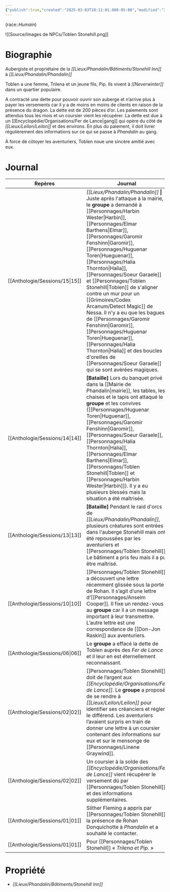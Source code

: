 ```yaml
---
{"publish":true,"created":"2025-03-03T10:11:01.000-05:00","modified":"2025-03-03T10:11:01.000-05:00","cssclasses":""}
---
```



(race::*Humain*)

![[Source/Images de NPCs/Toblen Stonehill.png]]

# Biographie

Aubergiste et propriétaire de la *[[Lieux/Phandalin/Bâtiments/Stonehill Inn]]* à *[[Lieux/Phandalin/Phandalin]]*

Toblen a une femme, Trilena et un jeune fils, Pip. Ils vivent à *[[Neverwinter]]* dans un quartier populaire.

A contracté une dette pour pouvoir ouvrir son auberge et n’arrive plus à payer les versements car il y a de moins en moins de clients en raison de la présence du dragon. La dette est de 200 pièces d’or. Les paiements sont attendus tous les mois et un coursier vient les récupérer. La dette est due à un [[Encyclopédie/Organisations/Fer de Lance\|gang]] qui opère du côté de *[[Lieux/Leilon/Leilon]]* et des environs. En plus du paiement, il doit livrer régulièrement des informations sur ce qui se passe à *Phandalin* au gang.

À force de côtoyer les aventuriers, Toblen noue une sincère amitié avec eux.

# Journal
| Repères                           | Journal                                                                                                                                                                                                                                                                                                                                                                                                                                                                                                                                               |
| --------------------------------- | ----------------------------------------------------------------------------------------------------------------------------------------------------------------------------------------------------------------------------------------------------------------------------------------------------------------------------------------------------------------------------------------------------------------------------------------------------------------------------------------------------------------------------------------------------- |
| [[Anthologie/Sessions/15\|15]] | *[[Lieux/Phandalin/Phandalin]]* **\|** Juste après l'attaque à la mairie, le **groupe** a demandé à [[Personnages/Harbin Wester\|Harbin]], [[Personnages/Elmar Barthens\|Elmar]], [[Personnages/Garomir Fenshinn\|Garomir]], [[Personnages/Huguenar Toren\|Hueguenar]], [[Personnages/Halia Thornton\|Halia]], [[Personnages/Soeur Garaele]] et [[Personnages/Toblen Stonehill\|Toblen]] de s'aligner contre un mur pour un [[Grimoires/Codex Arcanum/Detect Magic]] de Nessa. Il n'y a eu que les bagues de [[Personnages/Garomir Fenshinn\|Garomir]], [[Personnages/Huguenar Toren\|Hueguenar]], [[Personnages/Halia Thornton\|Halia]] et des boucles d'oreilles de [[Personnages/Soeur Garaele]] qui se sont avérées magiques. |
| [[Anthologie/Sessions/14\|14]] | **[Bataille]** Lors du banquet privé dans la [[Mairie de Phandalin\|mairie]], les tables, les chaises et le tapis ont attaqué le **groupe** et les convives ([[Personnages/Huguenar Toren\|Huguenar]], [[Personnages/Garomir Fenshinn\|Garomir]], [[Personnages/Soeur Garaele]], [[Personnages/Halia Thornton\|Halia]], [[Personnages/Elmar Barthens\|Elmar]], [[Personnages/Toblen Stonehill\|Toblen]] et [[Personnages/Harbin Wester\|Harbin]]). Il y a eu plusieurs blessés mais la situation a été maîtrisée.                                                                                                                         |
| [[Anthologie/Sessions/13\|13]] | **[Bataille]** Pendant le raid d'orcs de *[[Lieux/Phandalin/Phandalin]]*, plusieurs créatures sont entrées dans l'auberge Stonehill mais ont été repoussées par les aventuriers et [[Personnages/Toblen Stonehill]]. Le bâtiment a pris feu mais il a pu être maîtrisé.                                                                                                                                                                                                                                                                                                           |
| [[Anthologie/Sessions/10\|10]] | [[Personnages/Toblen Stonehill]] a découvert une lettre récemment glissée sous la porte de Rohan. Il s’agit d’une lettre d’[[Personnages/Anselm Cooper]]. Il fixe un rendez-vous au **groupe** car il a un message important à leur transmettre. L’autre lettre est une correspondance de [[Don-Jon Raskin]] aux aventuriers.                                                                                                                                                                                                                                                 |
| [[Anthologie/Sessions/06\|06]] | Le **groupe** a effacé la dette de Toblen auprès des *Fer de Lance* et il leur en est éternellement reconnaissant.                                                                                                                                                                                                                                                                                                                                                                                                                                    |
| [[Anthologie/Sessions/02\|02]] | [[Personnages/Toblen Stonehill]] doit de l’argent aux *[[Encyclopédie/Organisations/Fer de Lance]]*. Le **groupe** a proposé de se rendre à *[[Lieux/Leilon/Leilon]]* pour identifier ses créanciers et régler le différend. Les aventuriers l’avaient surpris en train de donner une lettre à un coursier contenant des informations sur eux et sur le mensonge de [[Personnages/Linene Graywind]].                                                                                                                                                                                                                  |
| [[Anthologie/Sessions/02\|02]] | Un coursier à la solde des *[[Encyclopédie/Organisations/Fer de Lance]]* vient récupérer le versement dû par [[Personnages/Toblen Stonehill]] et des informations supplémentaires.                                                                                                                                                                                                                                                                                                                                                                                                           |
| [[Anthologie/Sessions/01\|01]] | Slither Fleming a appris par [[Personnages/Toblen Stonehill]] la présence de Rohan Donquichotte à *Phandalin* et a souhaité le contacter.                                                                                                                                                                                                                                                                                                                                                                                                                         |
| [[Anthologie/Sessions/01\|01]] | Pour [[Personnages/Toblen Stonehill]] « *Trilena et Pip.* »                                                                                                                                                                                                                                                                                                                                                                                                                                                                                                       |



# Propriété

- *[[Lieux/Phandalin/Bâtiments/Stonehill Inn]]*